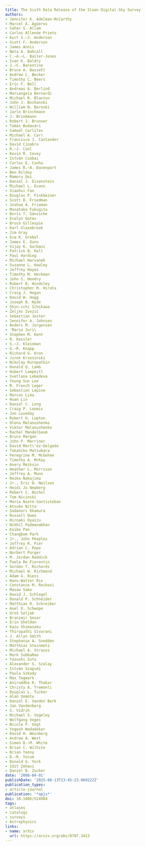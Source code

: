 ```yaml
---
title: The Sixth Data Release of the Sloan Digital Sky Survey
authors:
- Jennifer K. Adelman-McCarthy
- Marcel A. Agüeros
- Sahar S. Allam
- Carlos Allende Prieto
- Kurt S.~J. Anderson
- Scott F. Anderson
- James Annis
- Neta A. Bahcall
- C.~A.~L. Bailer-Jones
- Ivan K. Baldry
- J.~C. Barentine
- Bruce A. Bassett
- Andrew C. Becker
- Timothy C. Beers
- Eric F. Bell
- Andreas A. Berlind
- Mariangela Bernardi
- Michael R. Blanton
- John J. Bochanski
- William N. Boroski
- Jarle Brinchmann
- J. Brinkmann
- Robert J. Brunner
- Tamás Budavári
- Samuel Carliles
- Michael A. Carr
- Francisco J. Castander
- David Cinabro
- R.~J. Cool
- Kevin R. Covey
- István Csabai
- Carlos E. Cunha
- James R.~A. Davenport
- Ben Dilday
- Mamoru Doi
- Daniel J. Eisenstein
- Michael L. Evans
- Xiaohui Fan
- Douglas P. Finkbeiner
- Scott D. Friedman
- Joshua A. Frieman
- Masataka Fukugita
- Boris T. Gänsicke
- Evalyn Gates
- Bruce Gillespie
- Karl Glazebrook
- Jim Gray
- Eva K. Grebel
- James E. Gunn
- Vijay K. Gurbani
- Patrick B. Hall
- Paul Harding
- Michael Harvanek
- Suzanne L. Hawley
- Jeffrey Hayes
- Timothy M. Heckman
- John S. Hendry
- Robert B. Hindsley
- Christopher M. Hirata
- Craig J. Hogan
- David W. Hogg
- Joseph B. Hyde
- Shin-ichi Ichikawa
- Željko Ivezić
- Sebastian Jester
- Jennifer A. Johnson
- Anders M. Jorgensen
- ́ Mario Juri\
- Stephen M. Kent
- R. Kessler
- S.~J. Kleinman
- G.~R. Knapp
- Richard G. Kron
- Jurek Krzesinski
- Nikolay Kuropatkin
- Donald Q. Lamb
- Hubert Lampeitl
- Svetlana Lebedeva
- Young Sun Lee
- R. French Leger
- Sébastien Lépine
- Marcos Lima
- Huan Lin
- Daniel C. Long
- Craig P. Loomis
- Jon Loveday
- Robert H. Lupton
- Olena Malanushenko
- Viktor Malanushenko
- Rachel Mandelbaum
- Bruce Margon
- John P. Marriner
- David Mart\'éz-Delgado
- Takahiko Matsubara
- Peregrine M. McGehee
- Timothy A. McKay
- Avery Meiksin
- Heather L. Morrison
- Jeffrey A. Munn
- Reiko Nakajima
- Jr., Eric H. Neilsen
- Heidi Jo Newberg
- Robert C. Nichol
- Tom Nicinski
- Maria Nieto-Santisteban
- Atsuko Nitta
- Sadanori Okamura
- Russell Owen
- Hiroaki Oyaizu
- Nikhil Padmanabhan
- Kaike Pan
- Changbom Park
- Jr., John Peoples
- Jeffrey R. Pier
- Adrian C. Pope
- Norbert Purger
- M. Jordan Raddick
- Paola Re Fiorentin
- Gordon T. Richards
- Michael W. Richmond
- Adam G. Riess
- Hans-Walter Rix
- Constance M. Rockosi
- Masao Sako
- David J. Schlegel
- Donald P. Schneider
- Matthias R. Schreiber
- Axel D. Schwope
- Uroš Seljak
- Branimir Sesar
- Erin Sheldon
- Kazu Shimasaku
- Thirupathi Sivarani
- J. Allyn Smith
- Stephanie A. Snedden
- Matthias Steinmetz
- Michael A. Strauss
- Mark SubbaRao
- Yasushi Suto
- Alexander S. Szalay
- István Szapudi
- Paula Szkody
- Max Tegmark
- Aniruddha R. Thakar
- Christy A. Tremonti
- Douglas L. Tucker
- Alan Uomoto
- Daniel E. Vanden Berk
- Jan Vandenberg
- S. Vidrih
- Michael S. Vogeley
- Wolfgang Voges
- Nicole P. Vogt
- Yogesh Wadadekar
- David H. Weinberg
- Andrew A. West
- Simon D.~M. White
- Brian C. Wilhite
- Brian Yanny
- D.~R. Yocum
- Donald G. York
- Idit Zehavi
- Daniel B. Zucker
date: '2008-04-01'
publishDate: '2025-08-13T13:45:23.069222Z'
publication_types:
- article-journal
publication: '*apjs*'
doi: 10.1086/524984
tags:
- atlases
- catalogs
- surveys
- Astrophysics
links:
- name: arXiv
  url: https://arxiv.org/abs/0707.3413
---
```

